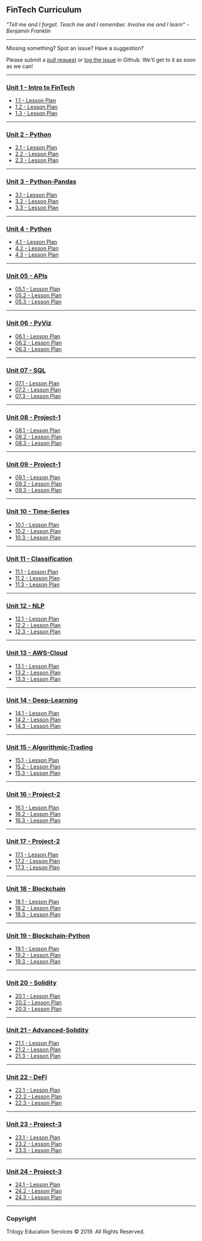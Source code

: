 ## FinTech Curriculum

_"Tell me and I forget. Teach me and I remember. Involve me and I learn" - Benjamin Franklin_

- - -

Missing something? Spot an issue? Have a suggestion?

Please submit a [pull request](https://github.com/coding-boot-camp/FinTech-Lesson-Plans/pulls) or [log the issue](https://github.com/coding-boot-camp/FinTech-Lesson-Plans/issues) in Github. We'll get to it as soon as we can!

- - -

### [Unit 1 - Intro to FinTech](01-Lesson-Plans/01-Intro-to-FinTech)

* [1.1 - Lesson Plan](01-Lesson-Plans/01-Intro-to-FinTech/1/LessonPlan.md)
* [1.2 - Lesson Plan](01-Lesson-Plans/01-Intro-to-FinTech/2/LessonPlan.md)
* [1.3 - Lesson Plan](01-Lesson-Plans/01-Intro-to-FinTech/3/LessonPlan.md)

- - -

### [Unit 2 - Python](01-Lesson-Plans/02-Python)

* [2.1 - Lesson Plan](01-Lesson-Plans/02-Python/1/LessonPlan.md)
* [2.2 - Lesson Plan](01-Lesson-Plans/02-Python/2/LessonPlan.md)
* [2.3 - Lesson Plan](01-Lesson-Plans/02-Python/3/LessonPlan.md)

- - -

### [Unit 3 - Python-Pandas](01-Lesson-Plans/03-Python-Pandas)

* [3.1 - Lesson Plan](01-Lesson-Plans/03-Python-Pandas/1/LessonPlan.md)
* [3.2 - Lesson Plan](01-Lesson-Plans/03-Python-Pandas/2/LessonPlan.md)
* [3.3 - Lesson Plan](01-Lesson-Plans/03-Python-Pandas/3/LessonPlan.md)

- - -

### [Unit 4 - Python](01-Lesson-Plans/04-Pandas)

* [4.1 - Lesson Plan](01-Lesson-Plans/04-Pandas/1/LessonPlan.md)
* [4.2 - Lesson Plan](01-Lesson-Plans/04-Pandas/2/LessonPlan.md)
* [4.3 - Lesson Plan](01-Lesson-Plans/04-Pandas/3/LessonPlan.md)

- - -

### [Unit 05 - APIs](01-Lesson-Plans/05-APIs)

* [05.1 - Lesson Plan](01-Lesson-Plans/05-APIs/1/LessonPlan.md)
* [05.2 - Lesson Plan](01-Lesson-Plans/05-APIs/2/LessonPlan.md)
* [05.3 - Lesson Plan](01-Lesson-Plans/05-APIs/3/LessonPlan.md)

---

	

### [Unit 06 - PyViz](01-Lesson-Plans/06-PyViz)

* [06.1 - Lesson Plan](01-Lesson-Plans/06-PyViz/1/LessonPlan.md)
* [06.2 - Lesson Plan](01-Lesson-Plans/06-PyViz/2/LessonPlan.md)
* [06.3 - Lesson Plan](01-Lesson-Plans/06-PyViz/3/LessonPlan.md)

---

	

### [Unit 07 - SQL](01-Lesson-Plans/07-SQL)

* [07.1 - Lesson Plan](01-Lesson-Plans/07-SQL/1/LessonPlan.md)
* [07.2 - Lesson Plan](01-Lesson-Plans/07-SQL/2/LessonPlan.md)
* [07.3 - Lesson Plan](01-Lesson-Plans/07-SQL/3/LessonPlan.md)

---

	

### [Unit 08 - Project-1](01-Lesson-Plans/08-Project-1)

* [08.1 - Lesson Plan](01-Lesson-Plans/08-Project-1/1/LessonPlan.md)
* [08.2 - Lesson Plan](01-Lesson-Plans/08-Project-1/2/LessonPlan.md)
* [08.3 - Lesson Plan](01-Lesson-Plans/08-Project-1/3/LessonPlan.md)

---

	

### [Unit 09 - Project-1](01-Lesson-Plans/09-Project-1)

* [09.1 - Lesson Plan](01-Lesson-Plans/09-Project-1/1/LessonPlan.md)
* [09.2 - Lesson Plan](01-Lesson-Plans/09-Project-1/2/LessonPlan.md)
* [09.3 - Lesson Plan](01-Lesson-Plans/09-Project-1/3/LessonPlan.md)

---

	

### [Unit 10 - Time-Series](01-Lesson-Plans/10-Time-Series)

* [10.1 - Lesson Plan](01-Lesson-Plans/10-Time-Series/1/LessonPlan.md)
* [10.2 - Lesson Plan](01-Lesson-Plans/10-Time-Series/2/LessonPlan.md)
* [10.3 - Lesson Plan](01-Lesson-Plans/10-Time-Series/3/LessonPlan.md)

---

	

### [Unit 11 - Classification](01-Lesson-Plans/11-Classification)

* [11.1 - Lesson Plan](01-Lesson-Plans/11-Classification/1/LessonPlan.md)
* [11.2 - Lesson Plan](01-Lesson-Plans/11-Classification/2/LessonPlan.md)
* [11.3 - Lesson Plan](01-Lesson-Plans/11-Classification/3/LessonPlan.md)

---

	

### [Unit 12 - NLP](01-Lesson-Plans/12-NLP)

* [12.1 - Lesson Plan](01-Lesson-Plans/12-NLP/1/LessonPlan.md)
* [12.2 - Lesson Plan](01-Lesson-Plans/12-NLP/2/LessonPlan.md)
* [12.3 - Lesson Plan](01-Lesson-Plans/12-NLP/3/LessonPlan.md)

---

	

### [Unit 13 - AWS-Cloud](01-Lesson-Plans/13-AWS-Cloud)

* [13.1 - Lesson Plan](01-Lesson-Plans/13-AWS-Cloud/1/LessonPlan.md)
* [13.2 - Lesson Plan](01-Lesson-Plans/13-AWS-Cloud/2/LessonPlan.md)
* [13.3 - Lesson Plan](01-Lesson-Plans/13-AWS-Cloud/3/LessonPlan.md)

---

	

### [Unit 14 - Deep-Learning](01-Lesson-Plans/14-Deep-Learning)

* [14.1 - Lesson Plan](01-Lesson-Plans/14-Deep-Learning/1/LessonPlan.md)
* [14.2 - Lesson Plan](01-Lesson-Plans/14-Deep-Learning/2/LessonPlan.md)
* [14.3 - Lesson Plan](01-Lesson-Plans/14-Deep-Learning/3/LessonPlan.md)

---

	

### [Unit 15 - Algorithmic-Trading](01-Lesson-Plans/15-Algorithmic-Trading)

* [15.1 - Lesson Plan](01-Lesson-Plans/15-Algorithmic-Trading/1/LessonPlan.md)
* [15.2 - Lesson Plan](01-Lesson-Plans/15-Algorithmic-Trading/2/LessonPlan.md)
* [15.3 - Lesson Plan](01-Lesson-Plans/15-Algorithmic-Trading/3/LessonPlan.md)

---

	

### [Unit 16 - Project-2](01-Lesson-Plans/16-Project-2)

* [16.1 - Lesson Plan](01-Lesson-Plans/16-Project-2/1/LessonPlan.md)
* [16.2 - Lesson Plan](01-Lesson-Plans/16-Project-2/2/LessonPlan.md)
* [16.3 - Lesson Plan](01-Lesson-Plans/16-Project-2/3/LessonPlan.md)

---

	

### [Unit 17 - Project-2](01-Lesson-Plans/17-Project-2)

* [17.1 - Lesson Plan](01-Lesson-Plans/17-Project-2/1/LessonPlan.md)
* [17.2 - Lesson Plan](01-Lesson-Plans/17-Project-2/2/LessonPlan.md)
* [17.3 - Lesson Plan](01-Lesson-Plans/17-Project-2/3/LessonPlan.md)

---

	

### [Unit 18 - Blockchain](01-Lesson-Plans/18-Blockchain)

* [18.1 - Lesson Plan](01-Lesson-Plans/18-Blockchain/1/LessonPlan.md)
* [18.2 - Lesson Plan](01-Lesson-Plans/18-Blockchain/2/LessonPlan.md)
* [18.3 - Lesson Plan](01-Lesson-Plans/18-Blockchain/3/LessonPlan.md)

---

	

### [Unit 19 - Blockchain-Python](01-Lesson-Plans/19-Blockchain-Python)

* [19.1 - Lesson Plan](01-Lesson-Plans/19-Blockchain-Python/1/LessonPlan.md)
* [19.2 - Lesson Plan](01-Lesson-Plans/19-Blockchain-Python/2/LessonPlan.md)
* [19.3 - Lesson Plan](01-Lesson-Plans/19-Blockchain-Python/3/LessonPlan.md)

---

	

### [Unit 20 - Solidity](01-Lesson-Plans/20-Solidity)

* [20.1 - Lesson Plan](01-Lesson-Plans/20-Solidity/1/LessonPlan.md)
* [20.2 - Lesson Plan](01-Lesson-Plans/20-Solidity/2/LessonPlan.md)
* [20.3 - Lesson Plan](01-Lesson-Plans/20-Solidity/3/LessonPlan.md)

---

	

### [Unit 21 - Advanced-Solidity](01-Lesson-Plans/21-Advanced-Solidity)

* [21.1 - Lesson Plan](01-Lesson-Plans/21-Advanced-Solidity/1/LessonPlan.md)
* [21.2 - Lesson Plan](01-Lesson-Plans/21-Advanced-Solidity/2/LessonPlan.md)
* [21.3 - Lesson Plan](01-Lesson-Plans/21-Advanced-Solidity/3/LessonPlan.md)

---

### [Unit 22 - DeFi](01-Lesson-Plans/22-DeFi)

* [22.1 - Lesson Plan](01-Lesson-Plans/22-DeFi/1/LessonPlan.md)
* [22.2 - Lesson Plan](01-Lesson-Plans/22-DeFi/2/LessonPlan.md)
* [22.3 - Lesson Plan](01-Lesson-Plans/22-DeFi/3/LessonPlan.md)

---	

### [Unit 23 - Project-3](01-Lesson-Plans/23-Project-3)

* [23.1 - Lesson Plan](01-Lesson-Plans/23-Project-3/1/LessonPlan.md)
* [23.2 - Lesson Plan](01-Lesson-Plans/23-Project-3/2/LessonPlan.md)
* [23.3 - Lesson Plan](01-Lesson-Plans/23-Project-3/3/LessonPlan.md)

---

	
### [Unit 24 - Project-3](01-Lesson-Plans/24-Project-3)

* [24.1 - Lesson Plan](01-Lesson-Plans/24-Project-3/1/LessonPlan.md)
* [24.2 - Lesson Plan](01-Lesson-Plans/24-Project-3/2/LessonPlan.md)
* [24.3 - Lesson Plan](01-Lesson-Plans/24-Project-3/3/LessonPlan.md)

---

### Copyright

Trilogy Education Services © 2019. All Rights Reserved.
